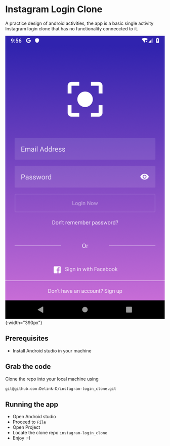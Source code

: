 # Instagram Login Clone

A practice design of android activities, the app is a basic single activity Instagram login clone that has no functionality conneccted to it.

![Instagram clone login page](https://raw.githubusercontent.com/Delink-D/instagram-login_clone/master/screen-shot/login-1.png){:width="390px"}

## Prerequisites

* Install Android studio in your machine

## Grab the code

Clone the repo into your local machine using

```bash
git@github.com:Delink-D/instagram-login_clone.git
```

## Running the app

* Open Android studio
* Proceed to `File`
* Open Project
* Locate the clone repo `instagram-login_clone`
* Enjoy :-)
